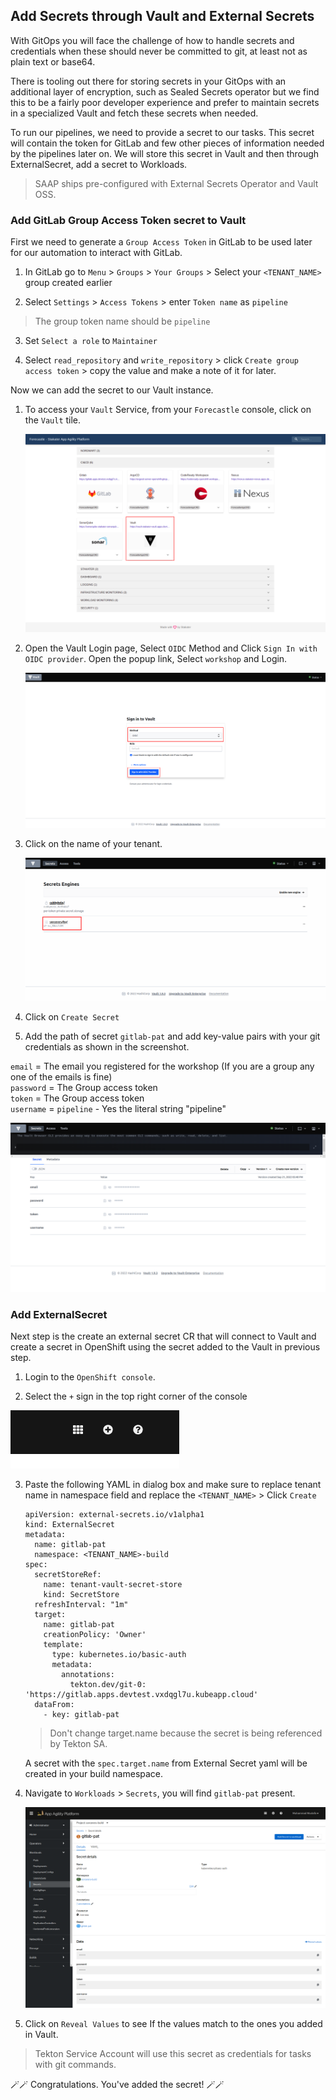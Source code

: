 ## Add Secrets through Vault and External Secrets

With GitOps you will face the challenge of how to handle secrets and credentials when these should never be committed to git, at least not as plain text or base64. 

There is tooling out there for storing secrets in your GitOps with an additional layer of encryption, such as Sealed Secrets operator but we find this to be a fairly poor developer experience and prefer to maintain secrets in a specialized Vault and fetch these secrets when needed.

To run our pipelines, we need to provide a secret to our tasks. This secret will contain the token for GitLab and few other pieces of information needed by the pipelines later on. We will store this secret in Vault and then through ExternalSecret, add a secret to Workloads.

   > SAAP ships pre-configured with External Secrets Operator and Vault OSS. 

### Add GitLab Group Access Token secret to Vault

First we need to generate a `Group Access Token` in GitLab to be used later for our automation to interact with GitLab.

1. In GitLab go to `Menu` > `Groups` > `Your Groups` > Select your `<TENANT_NAME>` group created earlier

2. Select `Settings` > `Access Tokens` > enter `Token name` as `pipeline` 

  > The group token name should be `pipeline`

3. Set `Select a role` to `Maintainer`

4. Select `read_repository` and `write_repository` > click `Create group access token` > copy the value and make a note of it for later.

Now we can add the secret to our Vault instance.

1. To access your `Vault` Service, from your `Forecastle` console, click on the `Vault` tile.

    ![Forecastle-Vault](./images/forecastle-vault.png)

2. Open the Vault Login page, Select `OIDC` Method and Click `Sign In with OIDC provider`. Open the popup link, Select `workshop` and Login.

    ![Vault-login](./images/vault-login.png)  

2. Click on the name of your tenant. 

    ![Vault-folder](./images/vault-logged-in.png)

3. Click on `Create Secret`

4. Add the path of secret `gitlab-pat` and add key-value pairs with your git credentials as shown in the screenshot. 

`email` = The email you registered for the workshop (If you are a group any one of the emails is fine)   
`password` = The Group access token  
`token` = The Group access token  
`username` = `pipeline` - Yes the literal string "pipeline"  


  ![GitLab-pat-secret](./images/gitlab-pat-secret.png)

### Add ExternalSecret

Next step is the create an external secret CR that will connect to Vault and create a secret in OpenShift using the secret added to the Vault in previous step.  

1. Login to the `OpenShift console`. 

2. Select the `+` sign in the top right corner of the console

  ![the-plus-sign](./images/the-plus-sign.png)

3. Paste the following YAML in dialog box and make sure to replace tenant name in namespace field and replace the `<TENANT_NAME>` > Click `Create`

    ```
    apiVersion: external-secrets.io/v1alpha1
    kind: ExternalSecret
    metadata:
      name: gitlab-pat
      namespace: <TENANT_NAME>-build
    spec:
      secretStoreRef:
        name: tenant-vault-secret-store
        kind: SecretStore
      refreshInterval: "1m"
      target:
        name: gitlab-pat
        creationPolicy: 'Owner'
        template:
          type: kubernetes.io/basic-auth
          metadata:
            annotations:
              tekton.dev/git-0: 'https://gitlab.apps.devtest.vxdqgl7u.kubeapp.cloud'
      dataFrom:
        - key: gitlab-pat
    ```
  
    > Don't change target.name because the secret is being referenced by Tekton SA.

    A secret with the `spec.target.name` from External Secret yaml will be created in your build namespace.  

4. Navigate to `Workloads` > `Secrets`, you will find `gitlab-pat` present.

    ![external-secret-secret](./images/external-secret-secret.png)
 
5. Click on `Reveal Values` to see If the values match to the ones you added in Vault.

  > Tekton Service Account will use this secret as credentials for tasks with git commands.  
 
🪄🪄 Congratulations. You've added the secret! 🪄🪄
 